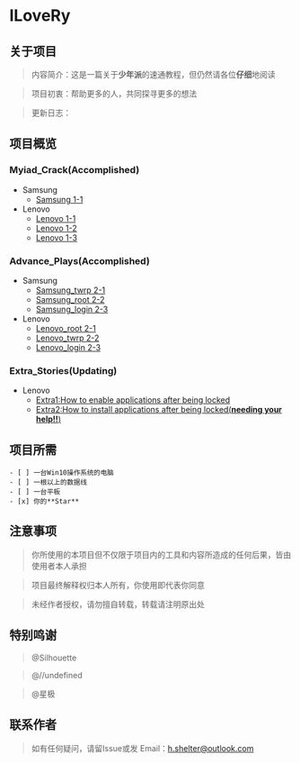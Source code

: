# ILoveRy 

## 关于项目

> 内容简介：这是一篇关于**少年派**的速通教程，但仍然请各位**仔细**地阅读

> 项目初衷：帮助更多的人，共同探寻更多的想法

> 更新日志：


## 项目概览

###   Myiad_Crack(Accomplished)
  - Samsung
    * [Samsung 1-1](https://github.com/Shelterforyou/ILoveRy/blob/main/Samsung/Samsung1-1.md)
  - Lenovo
    * [Lenovo 1-1](https://github.com/Shelterforyou/ILoveRy/blob/main/Lenovo/Lenovo1-1.md)
    * [Lenovo 1-2](https://github.com/Shelterforyou/ILoveRy/blob/main/Lenovo/Lenovo1-2.md)
    * [Lenovo 1-3](https://github.com/Shelterforyou/ILoveRy/blob/main/Lenovo/Lenovo1-3.md)
###  Advance_Plays(Accomplished)
 - Samsung
    * [Samsung_twrp 2-1](https://github.com/Shelterforyou/ILoveRy/blob/main/Samsung/Samsung2-1.md)
    * [Samsung_root 2-2](https://github.com/Shelterforyou/ILoveRy/blob/main/Samsung/Samsung2-2.md)
    * [Samsung_login 2-3](https://github.com/Shelterforyou/ILoveRy/blob/main/Samsung/Samsung2-3.md)
  - Lenovo
    * [Lenovo_root 2-1](https://github.com/Shelterforyou/ILoveRy/blob/main/Lenovo/Lenovo2-1.md)
    * [Lenovo_twrp 2-2](https://github.com/Shelterforyou/ILoveRy/blob/main/Lenovo/Lenovo2-2.md)
    * [Lenovo_login 2-3](https://github.com/Shelterforyou/ILoveRy/blob/main/Lenovo/Lenovo2-3.md)
### Extra_Stories(Updating)
  - Lenovo
    * [Extra1:How to enable applications after being locked](https://github.com/Shelterforyou/ILoveRy/blob/main/Extra_Stories/Extra1.md)
    * [Extra2:How to install applications after being locked(**needing your help!!**\)](https://github.com/Shelterforyou/ILoveRy/blob/main/Extra_Stories/Extra2.md)

## 项目所需

    - [ ] 一台Win10操作系统的电脑
    - [ ] 一根以上的数据线
    - [ ] 一台平板
    - [x] 你的**Star**

## 注意事项

> 你所使用的本项目但不仅限于项目内的工具和内容所造成的任何后果，皆由使用者本人承担

> 项目最终解释权归本人所有，你使用即代表你同意
 
>  未经作者授权，请勿擅自转载，转载请注明原出处

## 特别鸣谢

> @Silhouette

> @//undefined

> @星极

## 联系作者
> 如有任何疑问，请留Issue或发
Email：h.shelter@outlook.com
